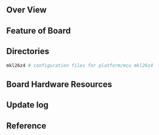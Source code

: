 ## Over View

## Feature of Board

## Directories

```sh
mkl26z4 # configuration files for platform/mcu mkl26z4
```

## Board Hardware Resources

## Update log

## Reference
